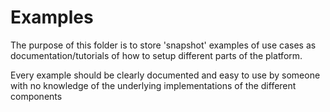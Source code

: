 # Examples
The purpose of this folder is to store 'snapshot' examples of use cases as documentation/tutorials of how to setup different parts of the platform.

Every example should be clearly documented and easy to use by someone with no knowledge of the underlying implementations of the different components 